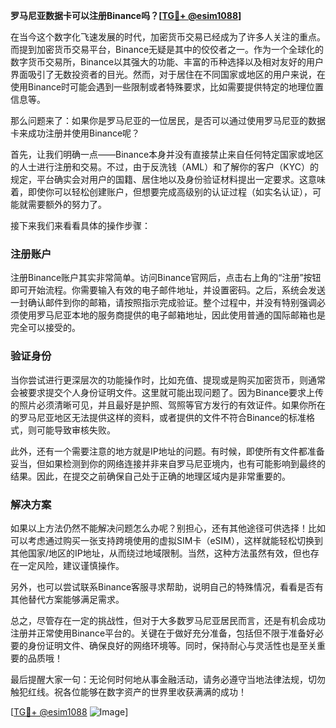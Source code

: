 **罗马尼亚数据卡可以注册Binance吗？[[TG💪+ @esim1088](https://t.me/s/esim1088)]**

在当今这个数字化飞速发展的时代，加密货币交易已经成为了许多人关注的重点。而提到加密货币交易平台，Binance无疑是其中的佼佼者之一。作为一个全球化的数字货币交易所，Binance以其强大的功能、丰富的币种选择以及相对友好的用户界面吸引了无数投资者的目光。然而，对于居住在不同国家或地区的用户来说，在使用Binance时可能会遇到一些限制或者特殊要求，比如需要提供特定的地理位置信息等。

那么问题来了：如果你是罗马尼亚的一位居民，是否可以通过使用罗马尼亚的数据卡来成功注册并使用Binance呢？

首先，让我们明确一点——Binance本身并没有直接禁止来自任何特定国家或地区的人士进行注册和交易。不过，由于反洗钱（AML）和了解你的客户（KYC）的规定，平台确实会对用户的国籍、居住地以及身份验证材料提出一定要求。这意味着，即使你可以轻松创建账户，但想要完成高级别的认证过程（如实名认证），可能就需要额外的努力了。

接下来我们来看看具体的操作步骤：

### 注册账户

注册Binance账户其实非常简单。访问Binance官网后，点击右上角的“注册”按钮即可开始流程。你需要输入有效的电子邮件地址，并设置密码。之后，系统会发送一封确认邮件到你的邮箱，请按照指示完成验证。整个过程中，并没有特别强调必须使用罗马尼亚本地的服务商提供的电子邮箱地址，因此使用普通的国际邮箱也是完全可以接受的。

### 验证身份

当你尝试进行更深层次的功能操作时，比如充值、提现或是购买加密货币，则通常会被要求提交个人身份证明文件。这里就可能出现问题了。因为Binance要求上传的照片必须清晰可见，并且最好是护照、驾照等官方发行的有效证件。如果你所在的罗马尼亚地区无法提供这样的资料，或者提供的文件不符合Binance的标准格式，则可能导致审核失败。

此外，还有一个需要注意的地方就是IP地址的问题。有时候，即使所有文件都准备妥当，但如果检测到你的网络连接并非来自罗马尼亚境内，也有可能影响到最终的结果。因此，在提交之前确保自己处于正确的地理区域内是非常重要的。

### 解决方案

如果以上方法仍然不能解决问题怎么办呢？别担心，还有其他途径可供选择！比如可以考虑通过购买一张支持跨境使用的虚拟SIM卡（eSIM），这样就能轻松切换到其他国家/地区的IP地址，从而绕过地域限制。当然，这种方法虽然有效，但也存在一定风险，建议谨慎操作。

另外，也可以尝试联系Binance客服寻求帮助，说明自己的特殊情况，看看是否有其他替代方案能够满足需求。

总之，尽管存在一定的挑战性，但对于大多数罗马尼亚居民而言，还是有机会成功注册并正常使用Binance平台的。关键在于做好充分准备，包括但不限于准备好必要的身份证明文件、确保良好的网络环境等。同时，保持耐心与灵活性也是至关重要的品质哦！

最后提醒大家一句：无论何时何地从事金融活动，请务必遵守当地法律法规，切勿触犯红线。祝各位能够在数字资产的世界里收获满满的成功！

[[TG💪+ @esim1088](https://t.me/s/esim1088) ![Image](https://i.postimg.cc/4NQfJmqS/Snipaste-2025-05-13-00-14-12.png)]